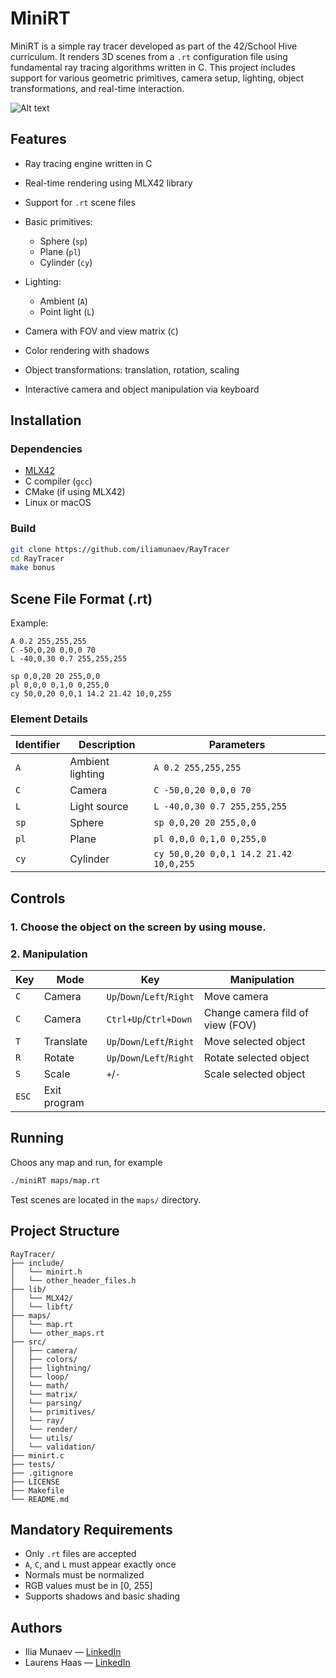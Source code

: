 # MiniRT

MiniRT is a simple ray tracer developed as part of the 42/School Hive curriculum. It renders 3D scenes from a `.rt` configuration file using fundamental ray tracing algorithms written in C. This project includes support for various geometric primitives, camera setup, lighting, object transformations, and real-time interaction.

![Alt text](imgs/scene1.png)

## Features

* Ray tracing engine written in C
* Real-time rendering using MLX42 library
* Support for `.rt` scene files
* Basic primitives:

  * Sphere (`sp`)
  * Plane (`pl`)
  * Cylinder (`cy`)
* Lighting:

  * Ambient (`A`)
  * Point light (`L`)
* Camera with FOV and view matrix (`C`)
* Color rendering with shadows
* Object transformations: translation, rotation, scaling
* Interactive camera and object manipulation via keyboard

## Installation

### Dependencies

* [MLX42](https://github.com/codam-coding-college/MLX42)
* C compiler (`gcc`)
* CMake (if using MLX42)
* Linux or macOS

### Build

```bash
git clone https://github.com/iliamunaev/RayTracer
cd RayTracer
make bonus
```

## Scene File Format (.rt)

Example:

```
A 0.2 255,255,255
C -50,0,20 0,0,0 70
L -40,0,30 0.7 255,255,255

sp 0,0,20 20 255,0,0
pl 0,0,0 0,1,0 0,255,0
cy 50,0,20 0,0,1 14.2 21.42 10,0,255
```

### Element Details

| Identifier | Description      | Parameters                                |
| ---------- | ---------------- | -------------------------------------- |
| `A`        | Ambient lighting | `A 0.2 255,255,255`                    |
| `C`        | Camera           | `C -50,0,20 0,0,0 70`                  |
| `L`        | Light source     | `L -40,0,30 0.7 255,255,255`           |
| `sp`       | Sphere           | `sp 0,0,20 20 255,0,0`                 |
| `pl`       | Plane            | `pl 0,0,0 0,1,0 0,255,0`               |
| `cy`       | Cylinder         | `cy 50,0,20 0,0,1 14.2 21.42 10,0,255` |

## Controls

### 1. Choose the object on the screen by using mouse.
### 2. Manipulation

| Key | Mode | Key | Manipulation |
| --- | ---- | --- | ------------ |
| `C` | Camera | `Up`/`Down`/`Left`/`Right`| Move camera
| `C` | Camera | `Ctrl+Up`/`Ctrl+Down`| Change camera fild of view (FOV)
| `T` | Translate | `Up`/`Down`/`Left`/`Right` | Move selected object
| `R` | Rotate | `Up`/`Down`/`Left`/`Right` | Rotate selected object
| `S` | Scale | `+`/`-`| Scale selected object
| `ESC` | Exit program |

## Running
Choos any map and run, for example
```bash
./miniRT maps/map.rt
```

Test scenes are located in the `maps/` directory.

## Project Structure

```
RayTracer/
├── include/
│   └── minirt.h
│   └── other_header_files.h
├── lib/
│   └── MLX42/
│   └── libft/
├── maps/
│   └── map.rt
│   └── other_maps.rt
├── src/
│   ├── camera/
│   ├── colors/
│   ├── lightning/
│   └── loop/
│   └── math/
│   └── matrix/
│   └── parsing/
│   └── primitives/
│   └── ray/
│   └── render/
│   └── utils/
│   └── validation/
├── minirt.c
├── tests/
├── .gitignore
├── LICENSE
├── Makefile
└── README.md
```

## Mandatory Requirements

* Only `.rt` files are accepted
* `A`, `C`, and `L` must appear exactly once
* Normals must be normalized
* RGB values must be in \[0, 255]
* Supports shadows and basic shading

##  Authors

* Ilia Munaev — [LinkedIn](https://www.linkedin.com/in/iliamunaev/)
* Laurens Haas — [LinkedIn](https://www.linkedin.com/in/laurens-haas-598b64218/)
